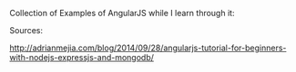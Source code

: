 
Collection of Examples of AngularJS while I learn through it:

Sources:

http://adrianmejia.com/blog/2014/09/28/angularjs-tutorial-for-beginners-with-nodejs-expressjs-and-mongodb/